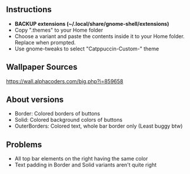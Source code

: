## Instructions
- **BACKUP extensions (~/.local/share/gnome-shell/extensions)**
- Copy ".themes" to your Home folder
- Choose a variant and paste the contents inside it to your Home folder. Replace when prompted.
- Use gnome-tweaks to select "Catppuccin-Custom-<variant>" theme

## Wallpaper Sources
https://wall.alphacoders.com/big.php?i=859658

## About versions
- Border: Colored borders of buttons
- Solid: Colored background colors of buttons
- OuterBorders: Colored text, whole bar border only (Least buggy btw)

## Problems
- All top bar elements on the right having the same color
- Text padding in Border and Solid variants aren't quite right

